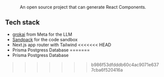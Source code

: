 <p align="center">
  An open source project that can generate React Components.
</p>

## Tech stack

- [grokai](https://x.ai) from Meta for the LLM
- [Sandpack](https://sandpack.codesandbox.io/) for the code sandbox
- Next.js app router with Tailwind
<<<<<<< HEAD
- Prisma Postgress Database
=======
- Prisma Postgress Database
>>>>>>> b986f53dfdddb60c4ac9071e6377cba6f520416a
